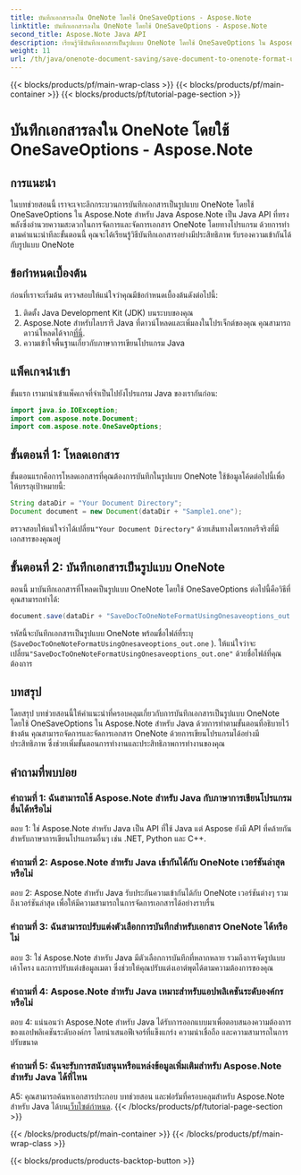 ```yaml
---
title: บันทึกเอกสารลงใน OneNote โดยใช้ OneSaveOptions - Aspose.Note
linktitle: บันทึกเอกสารลงใน OneNote โดยใช้ OneSaveOptions - Aspose.Note
second_title: Aspose.Note Java API
description: เรียนรู้วิธีบันทึกเอกสารเป็นรูปแบบ OneNote โดยใช้ OneSaveOptions ใน Aspose.Note สำหรับ Java ปรับปรุงขั้นตอนการทำงานของคุณด้วยบทช่วยสอนที่ครอบคลุมนี้
weight: 11
url: /th/java/onenote-document-saving/save-document-to-onenote-format-using-onesaveoptions/
---
```


{{< blocks/products/pf/main-wrap-class >}}
{{< blocks/products/pf/main-container >}}
{{< blocks/products/pf/tutorial-page-section >}}

# บันทึกเอกสารลงใน OneNote โดยใช้ OneSaveOptions - Aspose.Note

## การแนะนำ

ในบทช่วยสอนนี้ เราจะเจาะลึกกระบวนการบันทึกเอกสารเป็นรูปแบบ OneNote โดยใช้ OneSaveOptions ใน Aspose.Note สำหรับ Java Aspose.Note เป็น Java API ที่ทรงพลังซึ่งอำนวยความสะดวกในการจัดการและจัดการเอกสาร OneNote โดยทางโปรแกรม ด้วยการทำตามคำแนะนำทีละขั้นตอนนี้ คุณจะได้เรียนรู้วิธีบันทึกเอกสารอย่างมีประสิทธิภาพ รับรองความเข้ากันได้กับรูปแบบ OneNote

## ข้อกำหนดเบื้องต้น

ก่อนที่เราจะเริ่มต้น ตรวจสอบให้แน่ใจว่าคุณมีข้อกำหนดเบื้องต้นดังต่อไปนี้:
1. ติดตั้ง Java Development Kit (JDK) บนระบบของคุณ
2.  Aspose.Note สำหรับไลบรารี Java ที่ดาวน์โหลดและเพิ่มลงในโปรเจ็กต์ของคุณ คุณสามารถดาวน์โหลดได้จาก[ที่นี่](https://releases.aspose.com/note/java/).
3. ความเข้าใจพื้นฐานเกี่ยวกับภาษาการเขียนโปรแกรม Java

## แพ็คเกจนำเข้า

ขั้นแรก เรามานำเข้าแพ็คเกจที่จำเป็นไปยังโปรแกรม Java ของเรากันก่อน:

```java
import java.io.IOException;
import com.aspose.note.Document;
import com.aspose.note.OneSaveOptions;
```

## ขั้นตอนที่ 1: โหลดเอกสาร

ขั้นตอนแรกคือการโหลดเอกสารที่คุณต้องการบันทึกในรูปแบบ OneNote ใช้ข้อมูลโค้ดต่อไปนี้เพื่อให้บรรลุเป้าหมายนี้:

```java
String dataDir = "Your Document Directory";
Document document = new Document(dataDir + "Sample1.one");
```

 ตรวจสอบให้แน่ใจว่าได้เปลี่ยน`"Your Document Directory"` ด้วยเส้นทางไดเรกทอรีจริงที่มีเอกสารของคุณอยู่

## ขั้นตอนที่ 2: บันทึกเอกสารเป็นรูปแบบ OneNote

ตอนนี้ มาบันทึกเอกสารที่โหลดเป็นรูปแบบ OneNote โดยใช้ OneSaveOptions ต่อไปนี้คือวิธีที่คุณสามารถทำได้:

```java
document.save(dataDir + "SaveDocToOneNoteFormatUsingOnesaveoptions_out.one", new OneSaveOptions());
```

รหัสนี้จะบันทึกเอกสารเป็นรูปแบบ OneNote พร้อมชื่อไฟล์ที่ระบุ (`SaveDocToOneNoteFormatUsingOnesaveoptions_out.one` ). ให้แน่ใจว่าจะเปลี่ยน`"SaveDocToOneNoteFormatUsingOnesaveoptions_out.one"` ด้วยชื่อไฟล์ที่คุณต้องการ

## บทสรุป

โดยสรุป บทช่วยสอนนี้ให้คำแนะนำที่ครอบคลุมเกี่ยวกับการบันทึกเอกสารเป็นรูปแบบ OneNote โดยใช้ OneSaveOptions ใน Aspose.Note สำหรับ Java ด้วยการทำตามขั้นตอนที่อธิบายไว้ข้างต้น คุณสามารถจัดการและจัดการเอกสาร OneNote ด้วยการเขียนโปรแกรมได้อย่างมีประสิทธิภาพ ซึ่งช่วยเพิ่มขั้นตอนการทำงานและประสิทธิภาพการทำงานของคุณ

## คำถามที่พบบ่อย

### คำถามที่ 1: ฉันสามารถใช้ Aspose.Note สำหรับ Java กับภาษาการเขียนโปรแกรมอื่นได้หรือไม่

ตอบ 1: ใช่ Aspose.Note สำหรับ Java เป็น API ที่ใช้ Java แต่ Aspose ยังมี API ที่คล้ายกันสำหรับภาษาการเขียนโปรแกรมอื่นๆ เช่น .NET, Python และ C++.

### คำถามที่ 2: Aspose.Note สำหรับ Java เข้ากันได้กับ OneNote เวอร์ชันล่าสุดหรือไม่

ตอบ 2: Aspose.Note สำหรับ Java รับประกันความเข้ากันได้กับ OneNote เวอร์ชันต่างๆ รวมถึงเวอร์ชันล่าสุด เพื่อให้มีความสามารถในการจัดการเอกสารได้อย่างราบรื่น

### คำถามที่ 3: ฉันสามารถปรับแต่งตัวเลือกการบันทึกสำหรับเอกสาร OneNote ได้หรือไม่

ตอบ 3: ใช่ Aspose.Note สำหรับ Java มีตัวเลือกการบันทึกที่หลากหลาย รวมถึงการจัดรูปแบบ เค้าโครง และการปรับแต่งข้อมูลเมตา ซึ่งช่วยให้คุณปรับแต่งเอาต์พุตได้ตามความต้องการของคุณ

### คำถามที่ 4: Aspose.Note สำหรับ Java เหมาะสำหรับแอปพลิเคชันระดับองค์กรหรือไม่

ตอบ 4: แน่นอนว่า Aspose.Note สำหรับ Java ได้รับการออกแบบมาเพื่อตอบสนองความต้องการของแอปพลิเคชันระดับองค์กร โดยนำเสนอฟีเจอร์ที่แข็งแกร่ง ความน่าเชื่อถือ และความสามารถในการปรับขนาด

### คำถามที่ 5: ฉันจะรับการสนับสนุนหรือแหล่งข้อมูลเพิ่มเติมสำหรับ Aspose.Note สำหรับ Java ได้ที่ไหน

 A5: คุณสามารถค้นหาเอกสารประกอบ บทช่วยสอน และฟอรัมที่ครอบคลุมสำหรับ Aspose.Note สำหรับ Java ได้บน[เว็บไซต์กำหนด](https://forum.aspose.com/c/note/28).
{{< /blocks/products/pf/tutorial-page-section >}}

{{< /blocks/products/pf/main-container >}}
{{< /blocks/products/pf/main-wrap-class >}}

{{< blocks/products/products-backtop-button >}}
